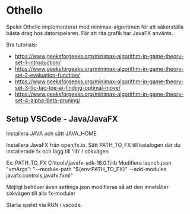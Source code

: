# Othello

Spelet Othello implementerat med minimax-algoritmen för att säkerställa bästa drag hos datorspelaren. För att rita grafik har JavaFX använts.

Bra tutorials:

- https://www.geeksforgeeks.org/minimax-algorithm-in-game-theory-set-1-introduction/
- https://www.geeksforgeeks.org/minimax-algorithm-in-game-theory-set-2-evaluation-function/
- https://www.geeksforgeeks.org/minimax-algorithm-in-game-theory-set-3-tic-tac-toe-ai-finding-optimal-move/
- https://www.geeksforgeeks.org/minimax-algorithm-in-game-theory-set-4-alpha-beta-pruning/

## Setup VSCode - Java/JavaFX

Installera JAVA och sätt JAVA_HOME

Installera JavaFX från openjfx.io. Sätt PATH_TO_FX till katalogen där du installerade fx och lägg till 'lib' i sökvägen

Ex: PATH_TO_FX C:\tools\javafx-sdk-18.0.1\lib
Modifiera launch.json "vmArgs": "--module-path \"${env:PATH_TO_FX}\" --add-modules javafx.controls,javafx.fxml"

Möjligt behöver även settings.json modifieras så att den innehåller sökvägen till alla fx-moduler

Starta spelet via RUN i vscode.

